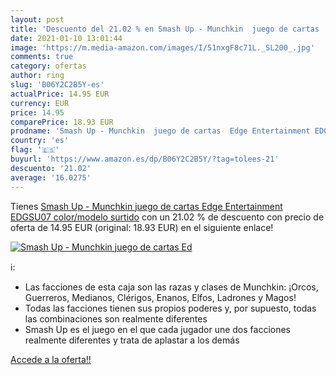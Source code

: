 ```yaml
---
layout: post
title: 'Descuento del 21.02 % en Smash Up - Munchkin  juego de cartas  Ed'
date: 2021-01-10 13:01:44
image: 'https://m.media-amazon.com/images/I/51nxgF8c71L._SL200_.jpg'
comments: true
category: ofertas
author: ring
slug: 'B06Y2C2B5Y-es'
actualPrice: 14.95 EUR
currency: EUR
price: 14.95
comparePrice: 18.93 EUR
prodname: 'Smash Up - Munchkin  juego de cartas  Edge Entertainment EDGSU07    color/modelo surtido'
country: 'es'
flag: '🇪🇸'
buyurl: 'https://www.amazon.es/dp/B06Y2C2B5Y/?tag=tolees-21'
descuento: '21.02'
average: '16.0275'
---
```


Tienes [Smash Up - Munchkin  juego de cartas  Edge Entertainment EDGSU07    color/modelo surtido](https://www.amazon.es/dp/B06Y2C2B5Y/?tag=tolees-21) con un 21.02 % de descuento con precio de oferta de 14.95 EUR (original: 18.93 EUR) en el siguiente enlace!

[![Smash Up - Munchkin  juego de cartas  Ed](https://m.media-amazon.com/images/I/51nxgF8c71L._SL200_.jpg)](https://www.amazon.es/dp/B06Y2C2B5Y/?tag=tolees-21)

ℹ️:

- Las facciones de esta caja son las razas y clases de Munchkin: ¡Orcos, Guerreros, Medianos, Clérigos, Enanos, Elfos, Ladrones y Magos!
- Todas las facciones tienen sus propios poderes y, por supuesto, todas las combinaciones son realmente diferentes
- Smash Up es el juego en el que cada jugador une dos facciones realmente diferentes y trata de aplastar a los demás

[Accede a la oferta!!](https://www.amazon.es/dp/B06Y2C2B5Y/?tag=tolees-21)

